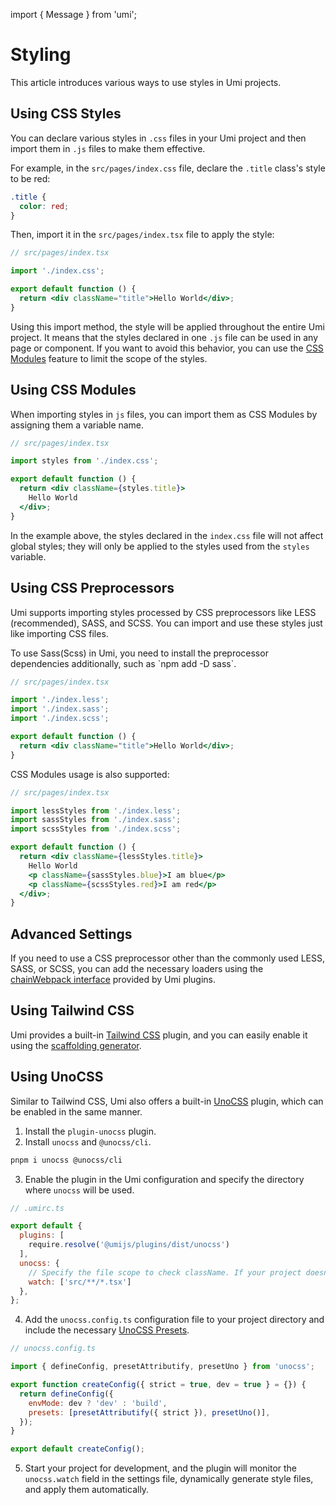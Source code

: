 import { Message } from 'umi';

# Styling

This article introduces various ways to use styles in Umi projects.

## Using CSS Styles

You can declare various styles in `.css` files in your Umi project and then import them in `.js` files to make them effective.

For example, in the `src/pages/index.css` file, declare the `.title` class's style to be red:

```css
.title {
  color: red;
}
```

Then, import it in the `src/pages/index.tsx` file to apply the style:

```jsx
// src/pages/index.tsx

import './index.css';

export default function () {
  return <div className="title">Hello World</div>;
}
```

Using this import method, the style will be applied throughout the entire Umi project. It means that the styles declared in one `.js` file can be used in any page or component. If you want to avoid this behavior, you can use the [CSS Modules](#using-css-modules) feature to limit the scope of the styles.

## Using CSS Modules

When importing styles in `js` files, you can import them as CSS Modules by assigning them a variable name.

```jsx
// src/pages/index.tsx

import styles from './index.css';

export default function () {
  return <div className={styles.title}>
    Hello World
  </div>;
}
```

In the example above, the styles declared in the `index.css` file will not affect global styles; they will only be applied to the styles used from the `styles` variable.

## Using CSS Preprocessors

Umi supports importing styles processed by CSS preprocessors like LESS (recommended), SASS, and SCSS. You can import and use these styles just like importing CSS files.

<Message emoji="💡">
To use Sass(Scss) in Umi, you need to install the preprocessor dependencies additionally, such as `npm add -D sass`.
</Message>

```jsx
// src/pages/index.tsx

import './index.less';
import './index.sass';
import './index.scss';

export default function () {
  return <div className="title">Hello World</div>;
}
```

CSS Modules usage is also supported:

```jsx
// src/pages/index.tsx

import lessStyles from './index.less';
import sassStyles from './index.sass';
import scssStyles from './index.scss';

export default function () {
  return <div className={lessStyles.title}>
    Hello World
    <p className={sassStyles.blue}>I am blue</p>
    <p className={scssStyles.red}>I am red</p>
  </div>;
}
```

## Advanced Settings

If you need to use a CSS preprocessor other than the commonly used LESS, SASS, or SCSS, you can add the necessary loaders using the [chainWebpack interface](../api/config#chainwebpack) provided by Umi plugins.

## Using Tailwind CSS

Umi provides a built-in [Tailwind CSS](https://tailwindcss.com/) plugin, and you can easily enable it using the [scaffolding generator](./generator#tailwind-css-配置生成器).

## Using UnoCSS

Similar to Tailwind CSS, Umi also offers a built-in [UnoCSS](https://github.com/unocss/unocss) plugin, which can be enabled in the same manner.

1. Install the `plugin-unocss` plugin.
2. Install `unocss` and `@unocss/cli`.

```bash
pnpm i unocss @unocss/cli
```

3. Enable the plugin in the Umi configuration and specify the directory where `unocss` will be used.

```js
// .umirc.ts

export default {
  plugins: [
    require.resolve('@umijs/plugins/dist/unocss')
  ],
  unocss: {
    // Specify the file scope to check className. If your project doesn't contain the src directory, you can use `pages/**/*.tsx`.
    watch: ['src/**/*.tsx']
  },
};
```

4. Add the `unocss.config.ts` configuration file to your project directory and include the necessary [UnoCSS Presets](https://github.com/unocss/unocss#presets).

```js
// unocss.config.ts

import { defineConfig, presetAttributify, presetUno } from 'unocss';

export function createConfig({ strict = true, dev = true } = {}) {
  return defineConfig({
    envMode: dev ? 'dev' : 'build',
    presets: [presetAttributify({ strict }), presetUno()],
  });
}

export default createConfig();
```

5. Start your project for development, and the plugin will monitor the `unocss.watch` field in the settings file, dynamically generate style files, and apply them automatically.